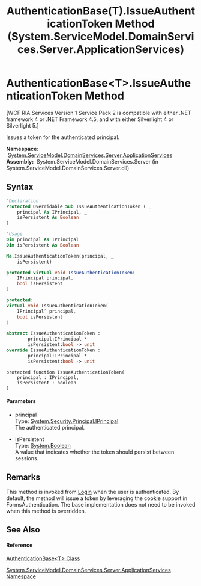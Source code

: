 ﻿---
title: AuthenticationBase(T).IssueAuthenticationToken Method  (System.ServiceModel.DomainServices.Server.ApplicationServices)
TOCTitle: IssueAuthenticationToken Method
ms:assetid: M:System.ServiceModel.DomainServices.Server.ApplicationServices.AuthenticationBase`1.IssueAuthenticationToken(System.Security.Principal.IPrincipal,System.Boolean)
ms:mtpsurl: https://msdn.microsoft.com/en-us/library/Ff423054(v=VS.91)
ms:contentKeyID: 28755421
ms.date: 01/27/2012
mtps_version: v=VS.91
f1_keywords:
- System.ServiceModel.DomainServices.Server.ApplicationServices.AuthenticationBase`1.IssueAuthenticationToken
dev_langs:
- CSharp
- JScript
- VB
- FSharp
- c++
api_location:
- System.ServiceModel.DomainServices.Server.dll
api_name:
- System.ServiceModel.DomainServices.Server.ApplicationServices.AuthenticationBase`1.IssueAuthenticationToken
api_type:
- Managed
topic_type:
- apiref
- kbSyntax
product_family_name: VS
ROBOTS: INDEX,FOLLOW
---

# AuthenticationBase\<T\>.IssueAuthenticationToken Method

\[WCF RIA Services Version 1 Service Pack 2 is compatible with either .NET framework 4 or .NET Framework 4.5, and with either Silverlight 4 or Silverlight 5.\]

Issues a token for the authenticated principal.

**Namespace:**  [System.ServiceModel.DomainServices.Server.ApplicationServices](ff422719\(v=vs.91\).md)  
**Assembly:**  System.ServiceModel.DomainServices.Server (in System.ServiceModel.DomainServices.Server.dll)

## Syntax

``` vb
'Declaration
Protected Overridable Sub IssueAuthenticationToken ( _
    principal As IPrincipal, _
    isPersistent As Boolean _
)
```

``` vb
'Usage
Dim principal As IPrincipal
Dim isPersistent As Boolean

Me.IssueAuthenticationToken(principal, _
    isPersistent)
```

``` csharp
protected virtual void IssueAuthenticationToken(
    IPrincipal principal,
    bool isPersistent
)
```

``` c++
protected:
virtual void IssueAuthenticationToken(
    IPrincipal^ principal, 
    bool isPersistent
)
```

``` fsharp
abstract IssueAuthenticationToken : 
        principal:IPrincipal * 
        isPersistent:bool -> unit 
override IssueAuthenticationToken : 
        principal:IPrincipal * 
        isPersistent:bool -> unit 
```

``` jscript
protected function IssueAuthenticationToken(
    principal : IPrincipal, 
    isPersistent : boolean
)
```

#### Parameters

  - principal  
    Type: [System.Security.Principal.IPrincipal](https://msdn.microsoft.com/en-us/library/f8kt7fb8)  
    The authenticated principal.  

<!-- end list -->

  - isPersistent  
    Type: [System.Boolean](https://msdn.microsoft.com/en-us/library/a28wyd50)  
    A value that indicates whether the token should persist between sessions.  

## Remarks

This method is invoked from [Login](https://msdn.microsoft.com/en-us/library/m:system.servicemodel.domainservices.server.applicationservices.authenticationbase%601.login\(system.string%2csystem.string%2csystem.boolean%2csystem.string\)\(v=VS.91\)) when the user is authenticated. By default, the method will issue a token by leveraging the cookie support in FormsAuthentication. The base implementation does not need to be invoked when this method is overridden.

## See Also

#### Reference

[AuthenticationBase\<T\> Class](ff422449\(v=vs.91\).md)

[System.ServiceModel.DomainServices.Server.ApplicationServices Namespace](ff422719\(v=vs.91\).md)

